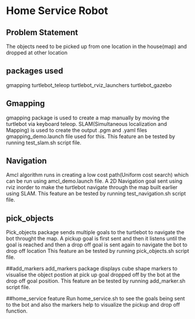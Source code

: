 # Home Service Robot

## Problem Statement
The objects need to be picked up from one location in the house(map) and dropped at other location

## packages used
gmapping
turtlebot_teleop
turtlebot_rviz_launchers
turtlebot_gazebo

## Gmapping
gmapping package is used to create a map manually by moving the turtlebot via keyboard teleop.
SLAM(Simultaneous localization and Mapping) is used to create the output .pgm and .yaml files 
gmapping_demo.launch file used for this.
This feature an be tested by running test_slam.sh script file.

## Navigation
Amcl algorithm runs in creating a low cost path(Uniform cost search) which can be run using amcl_demo.launch file.
A 2D Navigation goal sent using rviz inorder to make the turtlebot navigate through the map built earlier using SLAM.
This feature an be tested by running test_navigation.sh script file.

## pick_objects
Pick_objects package sends multiple goals to the turtlebot to navigate the bot throught the map.
A pickup goal is first sent and then it listens until the goal is reached and
then a drop off goal is sent again to navigate the bot to drop off location
This feature an be tested by running pick_objects.sh script file.

##add_markers
add_markers package displays cube shape markers to visualise the object postion at pick up goal 
dropped off by the bot at the drop off goal position.
This feature an be tested by running add_marker.sh script file.

##home_service feature
Run home_service.sh to see the goals being sent to the bot and also the markers help to visualize the pickup and drop off function.